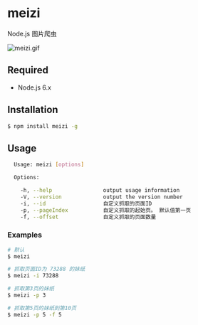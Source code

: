 # meizi

Node.js 图片爬虫

![meizi.gif](https://github.com/ihanyang/meizi/blob/master/meizi.gif?raw=true)

## Required
- Node.js 6.x

## Installation

``` bash
$ npm install meizi -g
```

## Usage

``` bash
  Usage: meizi [options]

  Options:

    -h, --help                output usage information
    -V, --version             output the version number
    -i, --id                  自定义抓取的页面ID
    -p, --pageIndex           自定义抓取的起始页。 默认值第一页
    -f, --offset              自定义抓取的页面数量
```

### Examples

```bash
# 默认
$ meizi

# 抓取页面ID为 73288 的妹纸
$ meizi -i 73288

# 抓取第3页的妹纸
$ meizi -p 3

# 抓取第5页的妹纸到第10页
$ meizi -p 5 -f 5